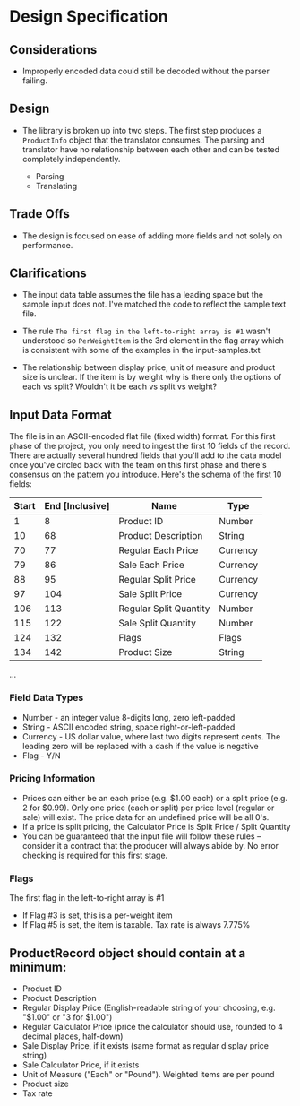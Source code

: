 # Design Specification

## Considerations
* Improperly encoded data could still be decoded without the parser failing.

## Design

* The library is broken up into two steps. The first step produces a `ProductInfo` object
  that the translator consumes. The parsing and translator have no relationship between
  each other and can be tested completely independently.
  
   * Parsing
   * Translating

## Trade Offs

* The design is focused on ease of adding more fields and not solely on performance.


## Clarifications

* The input data table assumes the file has a leading space but the sample
  input does not. I've matched the code to reflect the sample text file.

* The rule `The first flag in the left-to-right array is #1` wasn't understood
  so `PerWeightItem` is the 3rd element in the flag array which is consistent with
  some of the examples in the input-samples.txt
  
* The relationship between display price, unit of measure and product size is unclear. 
  If the item is by weight why is there only the options of each vs split? Wouldn't it be each vs split vs weight?
  

## Input Data Format
The file is in an ASCII-encoded flat file (fixed width) format. For this first phase of the project, you only need to ingest the first 10 fields of the record. There are actually several hundred fields that you'll add to the data model once you've circled back with the team on this first phase and there's consensus on the pattern you introduce. Here's the schema of the first 10 fields:

| Start | End [Inclusive] | Name                       | Type     |
|-------|-----------------|----------------------------|----------|
| 1     | 8               | Product ID                 | Number   |
| 10    | 68              | Product Description        | String   |
| 70    | 77              | Regular Each Price         | Currency |
| 79    | 86              | Sale Each Price            | Currency |
| 88    | 95              | Regular Split Price        | Currency |
| 97    | 104             | Sale Split Price           | Currency |
| 106   | 113             | Regular Split Quantity     | Number   |
| 115   | 122             | Sale Split Quantity        | Number   |
| 124   | 132             | Flags                      | Flags    |
| 134   | 142             | Product Size               | String   |
...

### Field Data Types
* Number - an integer value 8-digits long, zero left-padded
* String - ASCII encoded string, space right-or-left-padded
* Currency - US dollar value, where last two digits represent cents.  The leading zero will be replaced with a dash if the value is negative
* Flag - Y/N

### Pricing Information
* Prices can either be an each price (e.g. $1.00 each) or a split price (e.g. 2 for $0.99). Only one price (each or split) per price level (regular or sale) will exist. The price data for an undefined price will be all 0's.
* If a price is split pricing, the Calculator Price is Split Price / Split Quantity
* You can be guaranteed that the input file will follow these rules – consider it a contract that the producer will always abide by.  No error checking is required for this first stage.

### Flags
The first flag in the left-to-right array is #1
* If Flag #3 is set, this is a per-weight item
* If Flag #5 is set, the item is taxable.  Tax rate is always 7.775%

## ProductRecord object should contain at a minimum:
* Product ID
* Product Description
* Regular Display Price (English-readable string of your choosing, e.g. "$1.00" or "3 for $1.00")
* Regular Calculator Price (price the calculator should use, rounded to 4 decimal places, half-down)
* Sale Display Price, if it exists (same format as regular display price string)
* Sale Calculator Price, if it exists
* Unit of Measure ("Each" or "Pound").  Weighted items are per pound
* Product size
* Tax rate